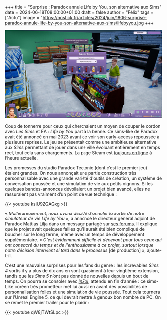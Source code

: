 +++
title = "Surprise : Paradox annule Life by You, son alternative aux Sims"
date = 2024-06-18T08:00:00+01:00
draft = false
author = "Félix"
tags = ["Actu"]
image = "https://nostick.fr/articles/2024/juin/1806-surprise-paradox-annule-life-by-you-son-alternative-aux-sims/lifebyyou.jpg
+++ 

![Capture d’écran du jeu Life by you](lifebyyou.jpg "") 

Coup de tonnerre pour ceux qui cherchaient un moyen de couper le cordon avec *Les Sims* et EA : *Life by You* part à la benne. Ce sims-like de Paradox avait été annoncé en mai 2023  avant de voir son early-access repoussée à plusieurs reprises. Le jeu se présentait comme une ambitieuse alternative aux *Sims* permettant de jouer dans une ville évoluant entièrement en temps réel, tout cela sans chargements. La page Steam est [toujours en ligne](https://store.steampowered.com/app/2358660/Life_by_You/) à l’heure actuelle. 


Les promesses du studio Paradox Tectonic (dont c’est le premier jeu) étaient grandes. On nous annonçait une partie construction très personnalisable avec une grande variété d'outils de création, un système de conversation poussée et une simulation de vie aux petits oignons. Si les quelques bandes-annonces dévoilaient un projet bien avancé, elles ne rassuraient pas vraiment d’un point de vue technique : 

{{< youtube kslU9ZGAGxg >}}

« *Malheureusement, nous avons décidé d'annuler la sortie de notre simulateur de vie Life by You* », a annoncé le directeur général adjoint de Paradox Mattias Lilja dans un message partagé sur [ses forums](https://forum.paradoxplaza.com/forum/threads/life-by-you-is-cancelled.1688889/). Il explique que le projet avait quelques failles qu’il aurait été bien compliqué de boucher sur le long terme, même avec un temps de développement supplémentaire. « *C'est évidemment difficile et décevant pour tous ceux qui ont consacré du temps et de l'enthousiasme à ce projet, surtout lorsque notre décision intervient si tard dans le processus* [de production] », ajoute-t-il.

C’est une mauvaise surprises pour les fans du genre : les increvables *Sims 4* sortis il y a plus de dix ans en sont quasiment à leur vingtième extension, tandis que les *Sims 5* n’ont pas donné de nouvelles depuis un bout de temps. On pourra se consoler avec *[inZoi](https://inzoi.online)*, attendu en fin d’année : ce sims-Like coréen très prometteur met lui aussi en avant des possibilités de personnalisation folles et une simulation de vie poussée. Tout cela tournera sur l’Unreal Engine 5, ce qui devrait mettre à genoux bon nombre de PC. On se remet le premier trailer pour le plaisir :

{{< youtube qW8jTWtSLpc >}}